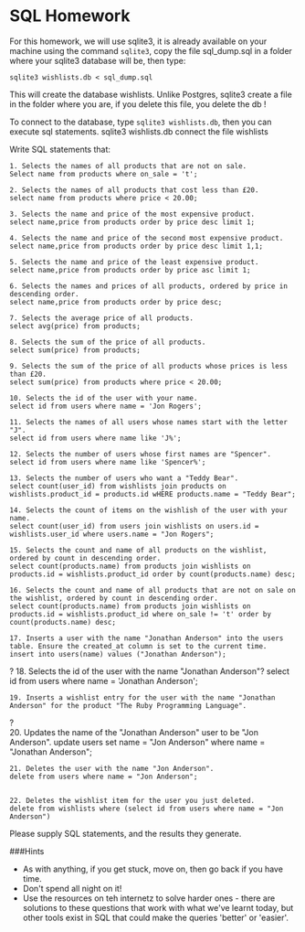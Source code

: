 # SQL Homework

For this homework, we will use sqlite3, it is already available on your machine using the command `sqlite3`, copy the file sql_dump.sql in a folder where your sqlite3 database will be, then type:

```
sqlite3 wishlists.db < sql_dump.sql
```

This will create the database wishlists. Unlike Postgres, sqlite3 create a file in the folder where you are, if you delete this file, you delete the db !

To connect to the database, type `sqlite3 wishlists.db`, then you can execute sql statements.
sqlite3 wishlists.db connect the file wishlists

Write SQL statements that:

    1. Selects the names of all products that are not on sale.
    Select name from products where on_sale = 't';
    
    2. Selects the names of all products that cost less than £20.
    select name from products where price < 20.00;
    
    3. Selects the name and price of the most expensive product.
    select name,price from products order by price desc limit 1;
    
    4. Selects the name and price of the second most expensive product.
    select name,price from products order by price desc limit 1,1;

    5. Selects the name and price of the least expensive product.
    select name,price from products order by price asc limit 1;

    6. Selects the names and prices of all products, ordered by price in descending order.
    select name,price from products order by price desc;
    
    7. Selects the average price of all products.
    select avg(price) from products;

    8. Selects the sum of the price of all products.
    select sum(price) from products;

    9. Selects the sum of the price of all products whose prices is less than £20.
    select sum(price) from products where price < 20.00;

    10. Selects the id of the user with your name.
    select id from users where name = 'Jon Rogers';

    11. Selects the names of all users whose names start with the letter "J".
    select id from users where name like 'J%';

    12. Selects the number of users whose first names are "Spencer".
    select id from users where name like 'Spencer%';

    13. Selects the number of users who want a "Teddy Bear".
    select count(user_id) from wishlists join products on wishlists.product_id = products.id wHERE products.name = "Teddy Bear";

    14. Selects the count of items on the wishlish of the user with your name.
    select count(user_id) from users join wishlists on users.id = wishlists.user_id where users.name = "Jon Rogers";

    15. Selects the count and name of all products on the wishlist, ordered by count in descending order.
    select count(products.name) from products join wishlists on products.id = wishlists.product_id order by count(products.name) desc;
    
    16. Selects the count and name of all products that are not on sale on the wishlist, ordered by count in descending order.
    select count(products.name) from products join wishlists on products.id = wishlists.product_id where on_sale != 't' order by count(products.name) desc;

    17. Inserts a user with the name "Jonathan Anderson" into the users table. Ensure the created_at column is set to the current time.
    insert into users(name) values ("Jonathan Anderson");
?
    18. Selects the id of the user with the name "Jonathan Anderson"?
    select id from users where name = 'Jonathan Anderson';

    19. Inserts a wishlist entry for the user with the name "Jonathan Anderson" for the product "The Ruby Programming Language".
 ?   
    20. Updates the name of the "Jonathan Anderson" user to be "Jon Anderson".
    update users set name = "Jon Anderson" where name = "Jonathan Anderson";

    21. Deletes the user with the name "Jon Anderson".
    delete from users where name = "Jon Anderson";


    22. Deletes the wishlist item for the user you just deleted.
    delete from wishlists where (select id from users where name = "Jon Anderson")

Please supply SQL statements, and the results they generate.



###Hints
  - As with anything, if you get stuck, move on, then go back if you have time.
  - Don't spend all night on it!
  - Use the resources on teh internetz to solve harder ones - there are solutions to these questions that work with what we've learnt today, but other tools exist in SQL that could make the queries 'better' or 'easier'.
